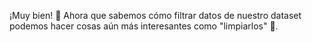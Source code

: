 ¡Muy bien! :tada: Ahora que sabemos cómo filtrar datos de nuestro dataset podemos hacer cosas aún más interesantes como "limpiarlos" 🧹.